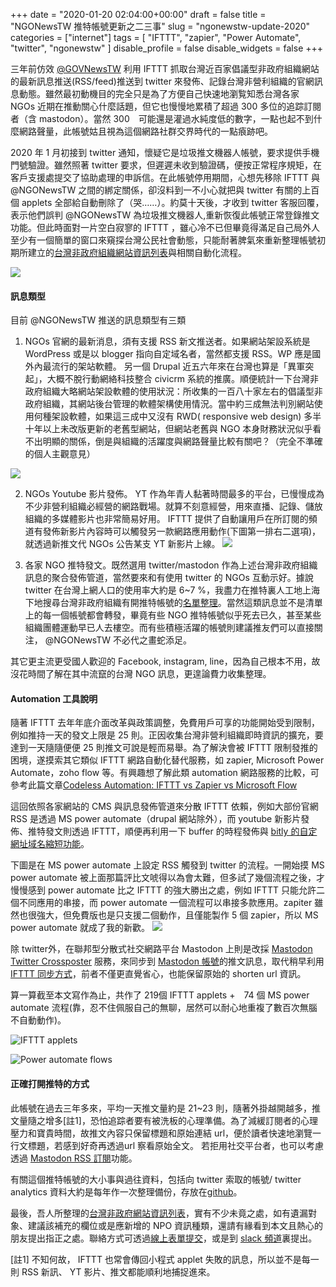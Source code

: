 +++
date = "2020-01-20 02:04:00+00:00"
draft = false
title = "NGONewsTW 推特帳號更新之二三事"
slug = "ngonewstw-update-2020"
categories = ["internet"]
tags = [
  "IFTTT",
  "zapier",
  "Power Automate",
  "twitter",
  "ngonewstw"
  ]
disable_profile = false
disable_widgets = false
+++

三年前仿效 [@GOVNewsTW](https://twitter.com/govnewstw) 利用 IFTTT 抓取台灣近百家倡議型非政府組織網站的最新訊息推送(RSS/feed)推送到 twitter 來發佈、記錄台灣非營利組織的官網訊息動態。雖然最初動機目的完全只是為了方便自己快速地瀏覧知悉台灣各家 NGOs 近期在推動關心什麼話題，但它也慢慢地累積了超過 300 多位的追踪訂閱者（含 mastodon）。當然 300　可能還是灌過水純度低的數字，一點也起不到什麼網路聲量，此帳號姑且視為這個網路社群交界時代的一點㾗跡吧。

<!--more-->

2020 年 1 月初接到 twitter 通知，懷疑它是垃圾推文機器人帳號，要求提供手機門號驗證。雖然照著 twitter 要求，但遲遲未收到驗證碼，便按正常程序規矩，在客戶支援處提交了協助處理的申訴信。在此帳號停用期間，心想先移除 IFTTT 與 @NGONewsTW 之間的綁定關係，卻沒料到一不小心就把與 twitter 有關的上百個 applets 全部給自動刪除了（哭……）。約莫十天後，才收到 twitter 客服回覆，表示他們誤判 @NGONewsTW 為垃圾推文機器人,重新恢復此帳號正常登錄推文功能。但此時面對一片空白寂寥的 IFTTT ，雖心冷不已但畢竟得滿足自己局外人至少有一個簡單的窗口來窺探台灣公民社會動態，只能耐著脾氣來重新整理帳號初期所建立的[台灣非政府組織網站資訊列表](https://to.twngo.xyz/lists)與相關自動化流程。

![](https://i.imgur.com/csQf4fE.png)

#### 訊息類型 

目前 @NGONewsTW 推送的訊息類型有三類

1.  NGOs 官網的最新消息，須有支援 RSS 新文推送者。如果網站架設系統是 WordPress 或是以 blogger 指向自定域名者，當然都支援 RSS。WP 應是國外內最流行的架站軟體。 另一個 Drupal 近五六年來在台灣也算是「異軍突起」，大概不脫行動網絡科技整合 civicrm 系統的推廣。順便統計一下台灣非政府組織大略網站架設軟體的使用狀況：所收集的一百八十家左右的倡議型非政府組織，其網站後台管理的軟體架構使用情況。當中約三成無法判別網站使用何種架設軟體，如果這三成中又沒有 RWD( responsive web design) 多半十年以上未改版更新的老舊型網站，但網站老舊與 NGO 本身財務狀況似乎看不出明顯的關係，倒是與組織的活躍度與網路聲量比較有關吧？（完全不準確的個人主觀意見）

![](https://i.imgur.com/RDVqieS.png)

2.  NGOs Youtube 影片發佈。 YT 作為年青人黏著時間最多的平台，已慢慢成為不少非營利組織必經營的網路戰場。就算不刻意經營，用來直播、記錄、儲放組織的多媒體影片也非常簡易好用。 IFTTT 提供了自動讓用戶在所訂閱的頻道有發佈新影片內容時可以觸發另一款網路應用動作(下圖第一排右二選項)，就透過新推文代 NGOs 公告某支 YT 新影片上線。 ![](https://i.imgur.com/bOg9y3g.png)
    
3.  各家 NGO 推特發文。既然選用 twitter/mastodon 作為上述台灣非政府組織訊息的聚合發佈管道，當然要來和有使用 twitter 的 NGOs 互動示好。據說 twitter 在台灣上網人口的使用率大約是 6~7 %，我盡力在推特裏人工地上海下地搜尋台灣非政府組織有開推特帳號的[名單整理](https://twitter.com/NGOnewsTW/lists/tw-ngos)。當然這類訊息並不是清單上的每一個帳號都會轉發，畢竟有些 NGO 推特帳號似乎死去已久，甚至某些組織團體運動早已人去樓空。而有些積極活躍的帳號則建議推友們可以直接關注， @NGONewsTW 不必代之畫蛇添足。
    

其它更主流更受國人歡迎的 Facebook, instagram, line，因為自己根本不用，故沒花時間了解在其中流竄的台灣 NGO 訊息，更遑論費力收集整理。

#### Automation 工具說明 

隨著 IFTTT 去年年底介面改革與政策調整，免費用戶可享的功能開始受到限制，例如推持一天的發文上限是 25 則。正因收集台灣非營利組織即時資訊的擴充，要達到一天隨隨便便 25 則推文可說是輕而易舉。為了解決會被 IFTTT 限制發推的困境，遂摸索其它類似 IFTTT 網路自動化替代服務，如 zapier, Microsoft Power Automate，zoho flow 等。有興趣想了解此類 automation 網路服務的比較，可參考此篇文章[Codeless Automation: IFTTT vs Zapier vs Microsoft Flow](https://medium.com/better-programming/codeless-automation-ifttt-vs-zapier-vs-microsoft-flow-57d5bc56fc0e)

這回依照各家網站的 CMS 與訊息發佈管道來分散 IFTTT 依賴，例如大部份官網 RSS 是透過 MS power automate（drupal 網站除外），而 youtube 新影片發佈、推特發文則透過 IFTTT，順便再利用一下 buffer 的時程發佈與 [bitly 的自定網址域名縮短功能](https://to.twngo.xyz/05132017)。

下圖是在 MS power automate 上設定 RSS 觸發到 twitter 的流程。一開始摸 MS power automate 被上面那篇評比文唬得以為會太難，但多試了幾個流程之後，才慢慢感到 power automate 比之 IFTTT 的強大勝出之處，例如 IFTTT 只能允許二個不同應用的串接，而 power automate 一個流程可以串接多款應用。zapiter 雖然也很強大，但免費版也是只支援二個動作，且僅能製作 5 個 zapier，所以 MS power automate 就成了我的新歡。 ![](https://i.imgur.com/Uvd8zQr.png)

除 twitter外，在聯邦型分散式社交網路平台 Mastodon 上則是改採 [Mastodon Twitter Crossposter](https://crossposter.masto.donte.com.br/) 服務，來同步到 [Mastodon 帳號](https://g0v.social/@twngo)的推文訊息，取代稍早利用 [IFTTT 同步方式](https://medium.com/@PeiLun/%E8%A8%AD%E5%AE%9A-ifttt-%E5%90%8C%E6%AD%A5-twitter-%E5%88%B0-mastodon-1010ee3798bb)，前者不僅更直覺省心，也能保留原始的 shorten url 資訊。

算一算截至本文寫作為止，共作了 219個 IFTTT applets +　74 個 MS power automate 流程(靠，忍不住佩服自己的無聊，居然可以耐心地重複了數百次無腦不自動動作)。

![IFTTT applets](https://i.imgur.com/IlHCfPW.png)

![Power automate flows](https://i.imgur.com/qLX95SH.png)

#### 正確打開推特的方式 

此帳號在過去三年多來，平均一天推文量約是 21~23 則，隨著外掛越開越多，推文量隨之增多[註1]，恐怕追踪者要有被洗板的心理準備。為了減緩訂閱者的心理壓力和寶貴時間，故推文內容只保留標題和原始連結 url，便於讀者快速地瀏覽一行文標題，若感到好奇再透過url 察看原始全文。 若拒用社交平台者，也可以考慮透過 [Mastodon RSS 訂閱](https://g0v.social/@twngo.rss)功能。

有關這個推特帳號的大小事與過往資料，包括向 twitter 索取的帳號/ twitter analytics 資料大約是每年作一次整理備份，存放在[github](https://github.com/twngo/ngonewstw)。

最後，吾人所整理的[台灣非政府網站資訊列表](https://to.twngo.xyz/lists)，實有不少未竟之處，如有遺漏對象、建議該補充的欄位或是應新增的 NPO 資訊種類，還請有緣看到本文且熱心的朋友提出指正之處。聯絡方式可透過[線上表單提交](https://to.twngo.xyz/addNGO)，或是到 [slack 頻道](https://to.twngo.xyz/slack)裏提出。

[註1] 不知何故， IFTTT 也常會傳回小程式 applet 失敗的訊息，所以並不是每一則 RSS 新訊、 YT 影片、推文都能順利地捕捉進來。